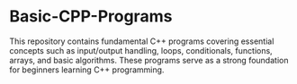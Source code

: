 # Basic-CPP-Programs
This repository contains fundamental C++ programs covering essential concepts such as input/output handling, loops, conditionals, functions, arrays, and basic algorithms. These programs serve as a strong foundation for beginners learning C++ programming.

